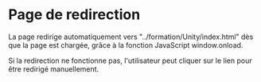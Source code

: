 # Page de redirection

La page redirige automatiquement vers "../formation/Unity/index.html" dès que la page est chargée, grâce à la fonction JavaScript window.onload.

Si la redirection ne fonctionne pas, l'utilisateur peut cliquer sur le lien pour être redirigé manuellement.